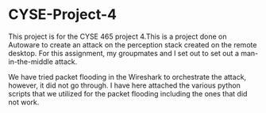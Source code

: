 # CYSE-Project-4
This project is for the CYSE 465 project 4.This is a project done on Autoware to create an attack on the perception stack created on the remote desktop.
For this assignment, my groupmates and I set out to set out a man-in-the-middle attack.

We have tried packet flooding in the Wireshark to orchestrate the attack, however, it did not go through. I have here attached the various python scripts that we utilized for the packet flooding including the ones that did not work.
